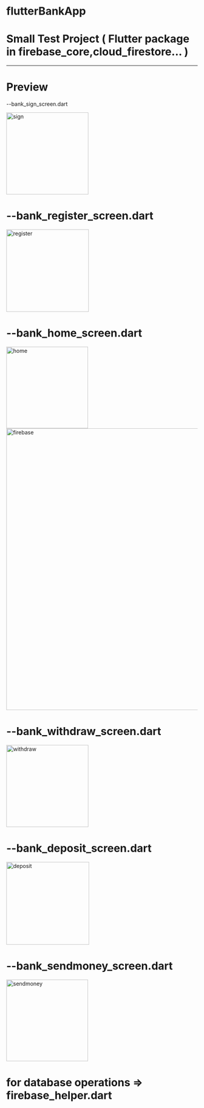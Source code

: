 # flutterBankApp

# Small Test Project ( Flutter package in firebase_core,cloud_firestore... )

----------------------------------------------------------------------------------

# Preview

--bank_sign_screen.dart

<img width="216" alt="sign" src="https://user-images.githubusercontent.com/90245432/196784206-4cbbe895-66a9-41a1-a215-b1663ab1d58f.PNG">

# --bank_register_screen.dart

<img width="217" alt="register" src="https://user-images.githubusercontent.com/90245432/196784236-4be333d4-45d6-4fba-8293-d305087cab99.PNG">

# --bank_home_screen.dart

<img width="215" alt="home" src="https://user-images.githubusercontent.com/90245432/196784341-3f1fa274-3f78-4246-ac96-816780f5692a.PNG">

<img width="742" alt="firebase" src="https://user-images.githubusercontent.com/90245432/196784363-60c66301-5364-40fc-9fd1-c542c31e7746.PNG">

# --bank_withdraw_screen.dart

<img width="216" alt="withdraw" src="https://user-images.githubusercontent.com/90245432/196784377-713565ee-5b30-4a1e-aea6-e9877af62394.PNG">

# --bank_deposit_screen.dart

<img width="218" alt="deposit" src="https://user-images.githubusercontent.com/90245432/196784400-959a035d-fb70-4255-8f68-ca9ec649d401.PNG">

# --bank_sendmoney_screen.dart

<img width="215" alt="sendmoney" src="https://user-images.githubusercontent.com/90245432/196784411-bc7dd0e2-427f-4e92-8680-78f96fe6a386.PNG">

# for database operations => firebase_helper.dart
